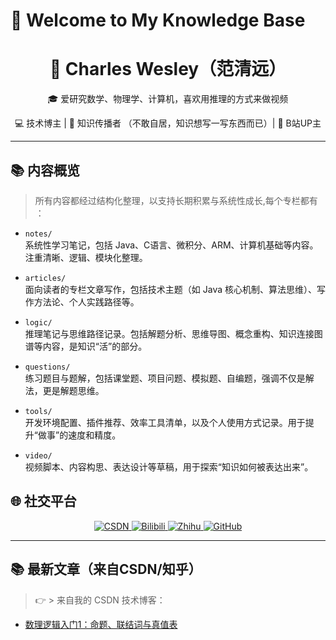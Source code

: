 

<!--
**CharlesWesley-S/CharlesWesley-S** is a ✨ _special_ ✨ repository because its `README.md` (this file) appears on your GitHub profile.

Here are some ideas to get you started:

- 👯 I’m looking to collaborate on ...
- 🤔 I’m looking for help with ...
- 💬 Ask me about ...
- 📫 How to reach me: ...
- 😄 Pronouns: ...
- ⚡ Fun fact: ...
-->
# 👋 Welcome to My Knowledge Base

<h1 align="center">👋 Charles Wesley（范清远）</h1>
<p align="center">🎓 爱研究数学、物理学、计算机，喜欢用推理的方式来做视频</p>
<p align="center">💻 技术博主 | 🔬 知识传播者 （不敢自居，知识想写一写东西而已）| 🎥 B站UP主</p>

---
## 📚 内容概览

> 所有内容都经过结构化整理，以支持长期积累与系统性成长,每个专栏都有 ：

- `notes/`  
  系统性学习笔记，包括 Java、C语言、微积分、ARM、计算机基础等内容。注重清晰、逻辑、模块化整理。

- `articles/`  
  面向读者的专栏文章写作，包括技术主题（如 Java 核心机制、算法思维）、写作方法论、个人实践路径等。

- `logic/`  
  推理笔记与思维路径记录。包括解题分析、思维导图、概念重构、知识连接图谱等内容，是知识“活”的部分。

- `questions/`  
  练习题目与题解，包括课堂题、项目问题、模拟题、自编题，强调不仅是解法，更是解题思维。

- `tools/`  
  开发环境配置、插件推荐、效率工具清单，以及个人使用方式记录。用于提升“做事”的速度和精度。

- `video/`  
  视频脚本、内容构思、表达设计等草稿，用于探索“知识如何被表达出来”。


## 🌐 社交平台

<p align="center">
  <a href="https://blog.csdn.net/2301_76578848?type=lately">
    <img src="https://img.shields.io/badge/CSDN-个人主页-E34F26?style=flat-square&logo=csdn&logoColor=white" alt="CSDN">
  </a>
  <a href="https://space.bilibili.com/2088102765">
    <img src="https://img.shields.io/badge/B站-个人主页-FA7298?style=flat-square&logo=bilibili&logoColor=white" alt="Bilibili">
  </a>
  <a href="https://www.zhihu.com/people/42-29-23-9-75">
    <img src="https://img.shields.io/badge/知乎-个人主页-0084FF?style=flat-square&logo=zhihu&logoColor=white" alt="Zhihu">
  </a>
  <a href="https://github.com/你的GitHub用户名">
    <img src="https://img.shields.io/badge/GitHub-个人主页-181717?style=flat-square&logo=github&logoColor=white" alt="GitHub">
  </a>
</p>

---

## 📚 最新文章（来自CSDN/知乎）

> 👉 > 来自我的 CSDN 技术博客：

- [数理逻辑入门1：命题、联结词与真值表](https://blog.csdn.net/2301_76578848/article/details/149425275)



